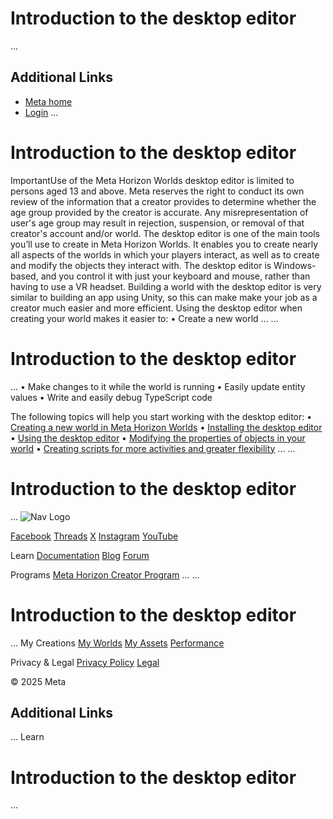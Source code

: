 # Introduction to the desktop editor
...
## Additional Links
- [Meta home](https://developers.meta.com/horizon-worlds/)
- [Login](https://developers.meta.com/login/?redirect_uri=https%3A%2F%2Fdevelopers.meta.com%2Fhorizon-worlds%2Flearn%2Fdocumentation%2Fdesktop-editor%2Fgetting-started%2Fintroduction-to-desktop-editor%2F)
...
# Introduction to the desktop editor

 ImportantUse of the Meta Horizon Worlds desktop editor is limited to persons aged 13 and
above. Meta reserves the right to conduct its own review of the information that
a creator provides to determine whether the age group provided by the creator
is accurate. Any misrepresentation of user's age group may result in rejection,
suspension, or removal of that creator's account and/or world. The desktop editor is one of the main tools you’ll use to create in Meta Horizon
Worlds. It enables you to create nearly all aspects of the worlds in which your
players interact, as well as to create and modify the objects they interact
with. The desktop editor is Windows-based, and you control it with just your
keyboard and mouse, rather than having to use a VR headset. Building a world with the
desktop editor is very similar to building an app using Unity, so this can make
make your job as a creator much easier and more efficient. Using the desktop editor when creating your world makes it easier to:
• Create a new world
...
...
# Introduction to the desktop editor
...
• Make changes to it while the world is running
• Easily update entity values
• Write and easily debug TypeScript code

 The following topics will help you start working with the desktop editor:
•  [Creating a new world in Meta Horizon Worlds](https://developers.meta.com/horizon-worlds/learn/documentation/desktop-editor/getting-started/creating-a-new-world/)
•  [Installing the desktop editor](https://developers.meta.com/horizon-worlds/learn/documentation/get-started/install-desktop-editor/)
•  [Using the desktop editor](https://developers.meta.com/horizon-worlds/learn/documentation/desktop-editor/getting-started/user-interface/user-interface/)
•  [Modifying the properties of objects in your world](https://developers.meta.com/horizon-worlds/learn/documentation/desktop-editor/getting-started/modifying-editable-entity-properties/)
•  [Creating scripts for more activities and greater flexibility](https://developers.meta.com/horizon-worlds/learn/documentation/desktop-editor/getting-started/adding-and-editing-scripts/)
    ...
...
# Introduction to the desktop editor
...
    ![Nav Logo](https://static.xx.fbcdn.net/rsrc.php/yE/r/3SoBlk8EqOQ.svg)


[Facebook](https://www.facebook.com/MetaHorizon/)
[Threads](https://www.threads.com/@metahorizon)
[X](https://x.com/MetaHorizon)
[Instagram](https://www.instagram.com/metahorizon/)
[YouTube](https://www.youtube.com/@MetaQuestVR)

 Learn
[Documentation](https://developers.meta.com/horizon-worlds/learn/documentation/)
[Blog](https://developers.meta.com/horizon/blog/)
[Forum](https://communityforums.atmeta.com/t5/Creator-Forum/ct-p/Meta_Horizon_Creator_Forums)

 Programs
[Meta Horizon Creator Program](https://developers.meta.com/horizon-worlds/programs/)
...
...
# Introduction to the desktop editor
...
 My Creations
[My Worlds](https://horizon.meta.com/creator/worlds_all/?utm_source=horizon_worlds_creator)
[My Assets](https://horizon.meta.com/creator/assets/?utm_source=horizon_worlds_creator)
[Performance](https://horizon.meta.com/creator/performance/traces/?utm_source=horizon_worlds_creator)

 Privacy & Legal
[Privacy Policy](https://www.meta.com/legal/privacy-policy/)
[Legal](https://www.meta.com/legal/supplemental-terms-of-service/)

 © 2025 Meta

## Additional Links
...
      Learn
# Introduction to the desktop editor
...

